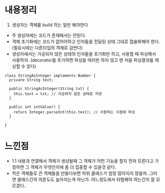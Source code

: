 # 내용정리
1. 생성자는 객체를 build 하는 일만 해야한다 
- 주 생성자에는 코드가 존재해서는 안된다.
- 객체 초기화에는 코드가 없어야하고 인자들을 전달된 상태 그대로 캡슐화해야 한다. (필요시에는 다른타입의 객체로 감싼다)
- 생성자에서는 가공되지 않은 상태의 인자들을 초기화만 하고, 사용할 때 파싱해서 사용하자. (decorator를 추가하면 파싱을 여러번 하지 않고 맨 처음 파싱결과를 캐싱할 수 있다)
```
class StringAsInteger implements Number {
  private String text;
  
  public StringAsInteger(String txt) {
    this.text = txt; // 가공하지 않은 상태로 저장
  }
  
  public int intValue() {
    return Integer.parseInt(this.text); // 사용하는 시점에 파싱
  }
  
}
```

# 느낀점
- 1.1 내용과 연결해서 객체가 생성될때 그 객체가 어떤 기능을 할지 전혀 모른다고 가정하면 그 객체가 무엇인지에 좀 더 집중할 수 있을것 같다.
- 작은 객체들로 큰 객체들을 만들다보면 하위 클래스가 엄청 많아지지 않을까..그러면 클래스간의 의존도도 높아지는게 아닌가..어느정도에서 타협해야 하는건지 잘 모르겠다..
